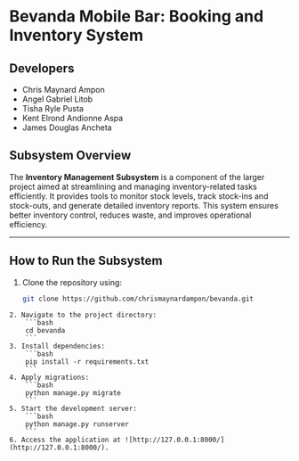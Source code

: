 # Bevanda Mobile Bar: Booking and Inventory System

## Developers
  - Chris Maynard Ampon
  - Angel Gabriel Litob
  - Tisha Ryle Pusta
  - Kent Elrond Andionne Aspa
  - James Douglas Ancheta

## Subsystem Overview

The **Inventory Management Subsystem** is a component of the larger project aimed at streamlining and managing inventory-related tasks efficiently. It provides tools to monitor stock levels, track stock-ins and stock-outs, and generate detailed inventory reports. This system ensures better inventory control, reduces waste, and improves operational efficiency.

---

## How to Run the Subsystem
1. Clone the repository using:
   ```bash
   git clone https://github.com/chrismaynardampon/bevanda.git
```
2. Navigate to the project directory:
    ```bash
    cd bevanda
    ```
3. Install dependencies:
    ```bash
    pip install -r requirements.txt
    ```
4. Apply migrations:
    ```bash
    python manage.py migrate
    ```
5. Start the development server:
    ```bash
    python manage.py runserver
    ```
6. Access the application at ![http://127.0.0.1:8000/](http://127.0.0.1:8000/).
```